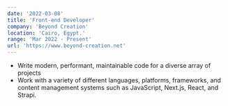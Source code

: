 ```yaml
---
date: '2022-03-08'
title: 'Front-end Developer'
company: 'Beyond Creation'
location: 'Cairo, Egypt.'
range: 'Mar 2022 - Present'
url: 'https://www.beyond-creation.net'
---
```


- Write modern, performant, maintainable code for a diverse array of projects
- Work with a variety of different languages, platforms, frameworks, and content management systems such as JavaScript, Next.js, React, and Strapi.
